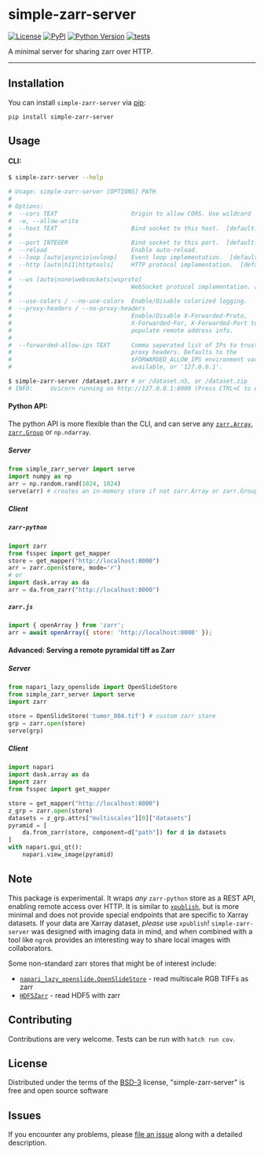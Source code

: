 # simple-zarr-server

[![License](https://img.shields.io/pypi/l/simple-zarr-server.svg)](https://github.com/manzt/simple-zarr-server/raw/main/LICENSE)
[![PyPI](https://img.shields.io/pypi/v/simple-zarr-server.svg?color=green)](https://pypi.org/project/simple-zarr-server)
[![Python Version](https://img.shields.io/pypi/pyversions/simple-zarr-server.svg?color=green)](https://python.org)
[![tests](https://github.com/manzt/simple-zarr-server/workflows/tests/badge.svg)](https://github.com/manzt/simple-zarr-server/actions)

A minimal server for sharing zarr over HTTP.

----------------------------------

## Installation

You can install `simple-zarr-server` via [pip]:

    pip install simple-zarr-server

## Usage

#### CLI:

```bash
$ simple-zarr-server --help

# Usage: simple-zarr-server [OPTIONS] PATH
#
# Options:
#  --cors TEXT                     Origin to allow CORS. Use wildcard '*' to allow all.
#  -w, --allow-write
#  --host TEXT                     Bind socket to this host.  [default: 127.0.0.1]
#
#  --port INTEGER                  Bind socket to this port.  [default: 8000]
#  --reload                        Enable auto-reload.
#  --loop [auto|asyncio|uvloop]    Event loop implementation.  [default: auto]
#  --http [auto|h11|httptools]     HTTP protocol implementation.  [default: auto]
#
#  --ws [auto|none|websockets|wsproto]
#                                  WebSocket protocol implementation. [default: auto]
#
#  --use-colors / --no-use-colors  Enable/Disable colorized logging.
#  --proxy-headers / --no-proxy-headers
#                                  Enable/Disable X-Forwarded-Proto,
#                                  X-Forwarded-For, X-Forwarded-Port to
#                                  populate remote address info.
#
#  --forwarded-allow-ips TEXT      Comma seperated list of IPs to trust with
#                                  proxy headers. Defaults to the
#                                  $FORWARDED_ALLOW_IPS environment variable if
#                                  available, or '127.0.0.1'.

$ simple-zarr-server /dataset.zarr # or /dataset.n5, or /dataset.zip
# INFO:     Uvicorn running on http://127.0.0.1:8000 (Press CTRL+C to quit)
```

#### Python API:

The python API is more flexible than the CLI, and can serve any [`zarr.Array`](https://zarr.readthedocs.io/en/stable/api/core.html#zarr.core.Array), 
[`zarr.Group`](https://zarr.readthedocs.io/en/stable/api/hierarchy.html#zarr.hierarchy.Group) or `np.ndarray`. 

##### Server

```python
from simple_zarr_server import serve
import numpy as np
arr = np.random.rand(1024, 1024)
serve(arr) # creates an in-memory store if not zarr.Array or zarr.Group
```

##### Client

##### `zarr-python`

```python
import zarr
from fsspec import get_mapper
store = get_mapper("http://localhost:8000")
arr = zarr.open(store, mode='r')
# or 
import dask.array as da
arr = da.from_zarr("http://localhost:8000")
```

##### `zarr.js`

```javascript
import { openArray } from 'zarr';
arr = await openArray({ store: 'http://localhost:8000' });
```

#### Advanced: Serving a remote pyramidal tiff as Zarr

##### Server

```python
from napari_lazy_openslide import OpenSlideStore
from simple_zarr_server import serve
import zarr

store = OpenSlideStore('tumor_004.tif') # custom zarr store
grp = zarr.open(store)
serve(grp)
```

##### Client

```python
import napari
import dask.array as da
import zarr
from fsspec import get_mapper

store = get_mapper("http://localhost:8000")
z_grp = zarr.open(store)
datasets = z_grp.attrs["multiscales"][0]["datasets"]
pyramid = [
    da.from_zarr(store, component=d["path"]) for d in datasets
]
with napari.gui_qt():
    napari.view_image(pyramid)
```

## Note

This package is experimental. It wraps *any* `zarr-python` store as a REST API, enabling remote access over HTTP.
It is similar to [`xpublish`](https://github.com/xarray-contrib/xpublish), but is more minimal and 
does not provide special endpoints that are specific to Xarray datasets. If your data are Xarray dataset, 
_please_ use `xpublish`! `simple-zarr-server` was designed with imaging data in mind, and when combined with a tool
like `ngrok` provides an interesting way to share local images with collaborators. 

Some non-standard zarr stores that might be of interest include:

- [`napari_lazy_openslide.OpenSlideStore`](https://github.com/manzt/napari-lazy-openslide) - read multiscale RGB TIFFs as zarr
- [`HDF5Zarr`](https://github.com/catalystneuro/HDF5Zarr) - read HDF5 with zarr

## Contributing

Contributions are very welcome. Tests can be run with `hatch run cov`.

## License

Distributed under the terms of the [BSD-3] license,
"simple-zarr-server" is free and open source software

## Issues

If you encounter any problems, please [file an issue] along with a detailed description.

[BSD-3]: http://opensource.org/licenses/BSD-3-Clause
[file an issue]: https://github.com/manzt/simple-zarr-server/issues
[hatch]: https://hatch.pypa.io/latest/
[pip]: https://pypi.org/project/pip/
[PyPI]: https://pypi.org/
